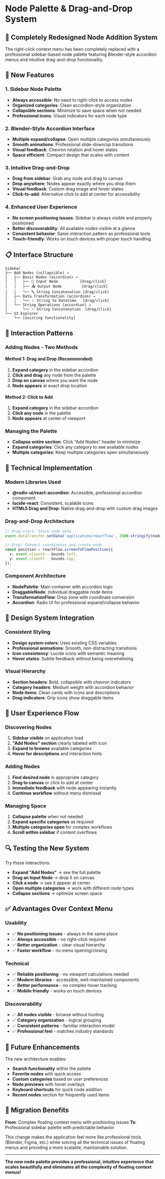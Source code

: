 # Node Palette & Drag-and-Drop System

## 🎉 **Completely Redesigned Node Addition System**

The right-click context menu has been completely replaced with a professional sidebar-based node palette featuring Blender-style accordion menus and intuitive drag-and-drop functionality.

## 🚀 **New Features**

### 1. **Sidebar Node Palette**
- **Always accessible**: No need to right-click to access nodes
- **Organized categories**: Clean accordion-style organization
- **Collapsible sections**: Minimize to save space when not needed
- **Professional icons**: Visual indicators for each node type

### 2. **Blender-Style Accordion Interface**
- **Multiple expand/collapse**: Open multiple categories simultaneously
- **Smooth animations**: Professional slide-down/up transitions
- **Visual feedback**: Chevron rotation and hover states
- **Space efficient**: Compact design that scales with content

### 3. **Intuitive Drag-and-Drop**
- **Drag from sidebar**: Grab any node and drag to canvas
- **Drop anywhere**: Nodes appear exactly where you drop them
- **Visual feedback**: Custom drag image and hover states
- **Click-to-add**: Alternative click to add at center for accessibility

### 4. **Enhanced User Experience**
- **No screen positioning issues**: Sidebar is always visible and properly positioned
- **Better discoverability**: All available nodes visible at a glance
- **Consistent behavior**: Same interaction pattern as professional tools
- **Touch-friendly**: Works on touch devices with proper touch handling

## 📋 **Interface Structure**

```
Sidebar
├── Add Nodes (collapsible) →
│   ├── Basic Nodes (accordion) →
│   │   ├── 📄 Input Node          [drag/click]
│   │   ├── 📤 Output Node         [drag/click]
│   │   └── 🔤 String Concatenation [drag/click]
│   ├── Data Transformation (accordion) →
│   │   └── ✨ String to Datetime   [drag/click]
│   └── String Operations (accordion) →
│       └── ✨ String Concatenation  [drag/click]
└── S3 Explorer
    └── [existing functionality]
```

## 🎯 **Interaction Patterns**

### **Adding Nodes - Two Methods**

#### **Method 1: Drag and Drop (Recommended)**
1. **Expand category** in the sidebar accordion
2. **Click and drag** any node from the palette
3. **Drop on canvas** where you want the node
4. **Node appears** at exact drop location

#### **Method 2: Click to Add**
1. **Expand category** in the sidebar accordion
2. **Click any node** in the palette
3. **Node appears** at center of viewport

### **Managing the Palette**
- **Collapse entire section**: Click "Add Nodes" header to minimize
- **Expand categories**: Click any category to see available nodes
- **Multiple categories**: Keep multiple categories open simultaneously

## 🔧 **Technical Implementation**

### **Modern Libraries Used**
- **@radix-ui/react-accordion**: Accessible, professional accordion component
- **lucide-react**: Consistent, scalable icons
- **HTML5 Drag and Drop**: Native drag-and-drop with custom drag images

### **Drag-and-Drop Architecture**
```typescript
// Drag start: Store node data
event.dataTransfer.setData('application/reactflow', JSON.stringify(nodeData));

// Drop: Convert coordinates and create node
const position = reactFlow.screenToFlowPosition({
  x: event.clientX - bounds.left,
  y: event.clientY - bounds.top,
});
```

### **Component Architecture**
- **NodePalette**: Main container with accordion logic
- **DraggableNode**: Individual draggable node items
- **TransformationFlow**: Drop zone with coordinate conversion
- **Accordion**: Radix UI for professional expand/collapse behavior

## 🎨 **Design System Integration**

### **Consistent Styling**
- **Design system colors**: Uses existing CSS variables
- **Professional animations**: Smooth, non-distracting transitions
- **Icon consistency**: Lucide icons with semantic meaning
- **Hover states**: Subtle feedback without being overwhelming

### **Visual Hierarchy**
- **Section headers**: Bold, collapsible with chevron indicators
- **Category headers**: Medium weight with accordion behavior
- **Node items**: Clean cards with icons and descriptions
- **Drag indicators**: Grip icons show draggable items

## 📱 **User Experience Flow**

### **Discovering Nodes**
1. **Sidebar visible** on application load
2. **"Add Nodes" section** clearly labeled with icon
3. **Expand to browse** available categories
4. **Hover for descriptions** and interaction hints

### **Adding Nodes**
1. **Find desired node** in appropriate category
2. **Drag to canvas** or click to add at center
3. **Immediate feedback** with node appearing instantly
4. **Continue workflow** without menu dismissal

### **Managing Space**
1. **Collapse palette** when not needed
2. **Expand specific categories** as required
3. **Multiple categories open** for complex workflows
4. **Scroll within sidebar** if content overflows

## 🔍 **Testing the New System**

Try these interactions:
- **Expand "Add Nodes"** → see the full palette
- **Drag an Input Node** → drop it on canvas
- **Click a node** → see it appear at center
- **Open multiple categories** → work with different node types
- **Collapse sections** → optimize screen space

## ✅ **Advantages Over Context Menu**

### **Usability**
- ✅ **No positioning issues** - always in the same place
- ✅ **Always accessible** - no right-click required
- ✅ **Better organization** - clear visual hierarchy
- ✅ **Faster workflow** - no menu opening/closing

### **Technical**
- ✅ **Reliable positioning** - no viewport calculations needed
- ✅ **Modern libraries** - accessible, well-maintained components
- ✅ **Better performance** - no complex hover tracking
- ✅ **Mobile friendly** - works on touch devices

### **Discoverability**
- ✅ **All nodes visible** - browse without hunting
- ✅ **Category organization** - logical grouping
- ✅ **Consistent patterns** - familiar interaction model
- ✅ **Professional feel** - matches industry standards

## 🚀 **Future Enhancements**

The new architecture enables:
- **Search functionality** within the palette
- **Favorite nodes** with quick access
- **Custom categories** based on user preferences
- **Node previews** with hover overlays
- **Keyboard shortcuts** for quick node addition
- **Recent nodes** section for frequently used items

## 🎯 **Migration Benefits**

**From**: Complex floating context menu with positioning issues
**To**: Professional sidebar palette with predictable behavior

This change makes the application feel more like professional tools (Blender, Figma, etc.) while solving all the technical issues of floating menus and providing a more scalable, maintainable solution.

---

**The new node palette provides a professional, intuitive experience that scales beautifully and eliminates all the complexity of floating context menus!** 